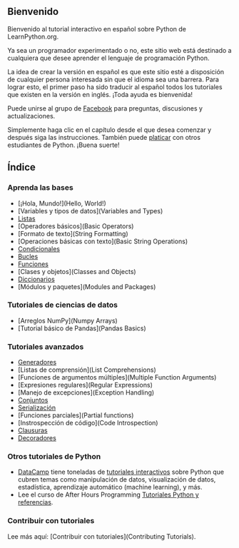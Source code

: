 Bienvenido
-------

Bienvenido al tutorial interactivo en español sobre Python de LearnPython.org.

Ya sea un programador experimentado o no, este sitio web está destinado a cualquiera que desee aprender el lenguaje de programación Python.

La idea de crear la versión en español es que este sitio esté a disposición de cualquier persona interesada sin que el idioma sea una barrera. Para lograr esto, el primer paso ha sido traducir al español todos los tutoriales que existen en la versión en inglés. ¡Toda ayuda es bienvenida!

Puede unirse al grupo de <a href="http://www.facebook.com/groups/180708015327157/">Facebook</a> para preguntas, discusiones y actualizaciones.

Simplemente haga clic en el capítulo desde el que desea comenzar y después siga las instrucciones. También puede <a href="#" id="chatty-api-open-btn">platicar</a> con otros estudiantes de Python. ¡Buena suerte!  

Índice
-----------------

### Aprenda las bases

- [¡Hola, Mundo!](Hello, World!)
- [Variables y tipos de datos](Variables and Types)
- [Listas](Lists)
- [Operadores básicos](Basic Operators)
- [Formato de texto](String Formatting)
- [Operaciones básicas con texto](Basic String Operations)
- [Condicionales](Conditions)
- [Bucles](Loops)
- [Funciones](Functions)
- [Clases y objetos](Classes and Objects)
- [Diccionarios](Dictionaries)
- [Módulos y paquetes](Modules and Packages)

### Tutoriales de ciencias de datos
- [Arreglos NumPy](Numpy Arrays)
- [Tutorial básico de Pandas](Pandas Basics)


### Tutoriales avanzados

- [Generadores](Generators)
- [Listas de comprensión](List Comprehensions)
- [Funciones de argumentos múltiples](Multiple Function Arguments)
- [Expresiones regulares](Regular Expressions)
- [Manejo de excepciones](Exception Handling)
- [Conjuntos](Sets)
- [Serialización](Serialization)
- [Funciones parciales](Partial functions)
- [Instrospección de código](Code Introspection)
- [Clausuras](Closures)
- [Decoradores](Decorators)

### Otros tutoriales de Python

- [DataCamp](https://datacamp.pxf.io/c/67577/1012793/13294) tiene toneladas de [tutoriales interactivos](https://datacamp.pxf.io/c/67577/1012793/13294) sobre Python que cubren temas como manipulación de datos, visualización de datos, estadística, aprendizaje automático (machine learning), y más.
- Lee el curso de After Hours Programming [Tutoriales Python y referencias](http://www.afterhoursprogramming.com/index.php?article=181).

### Contribuir con tutoriales

Lee más aquí: [Contribuir con tutoriales](Contributing Tutorials).
